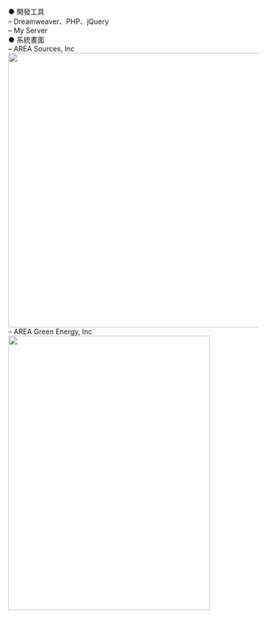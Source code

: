 ● 開發工具  
– Dreamweaver、PHP、jQuery  
– My Server  
● 系統畫面  
– AREA Sources, Inc  
<img width="594" height="555" src="https://github.com/xuejiajie/Experience/assets/22809971/2d406937-c46d-4772-bab3-a9ac9dd0ef89"/>  
– AREA Green Energy, Inc  
<img width="407" height="555" src="https://github.com/xuejiajie/Experience/assets/22809971/c67268d5-8178-457e-a920-ef0bfe7ee842"/>  
